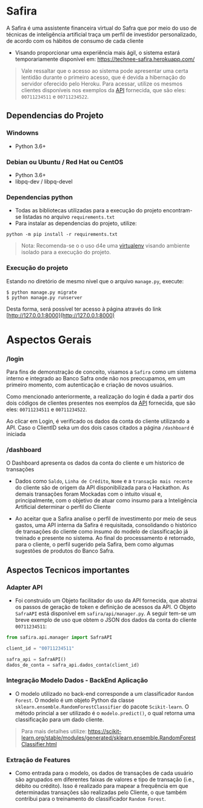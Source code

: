# Safira
A Safira é uma assistente financeira virtual do Safra que por meio do uso de técnicas de inteligência artificial traça um perfil de investidor personalizado, de acordo com os hábitos de consumo de cada cliente

- Visando proporcionar uma experiência mais ágil, o sistema estará temporariamente disponível em: https://technee-safira.herokuapp.com/
> Vale ressaltar que o acesso ao sistema pode apresentar uma certa lentidão durante o primeiro acesso, que é devida a hibernação do servidor oferecido pelo Heroku.
> Para acessar, utilize os mesmos clientes disponíveis nos exemplos da [API](https://github.com/banco-safra/technee) fornecida, que são eles: `00711234511` e `00711234522`. 

## Dependencias do Projeto
### Windowns
- Python 3.6+

### Debian ou Ubuntu /  Red Hat ou CentOS
- Python 3.6+
- libpq-dev / libpq-devel


### Dependencias python
- Todas as bibliotecas utilizadas para a execução do projeto encontram-se listadas no arquivo `requirements.txt`
- Para instalar as dependencias do projeto, utilize:
```shell
python -m pip install -r requirements.txt
```
> Nota: Recomenda-se o o uso d4e uma [virtualenv](https://virtualenv.pypa.io/en/latest/) visando ambiente isolado para a execução do projeto. 

### Execução do projeto

Estando no diretório de mesmo nivel que o arquivo `manage.py`, execute:

```shell
$ python manage.py migrate
$ python manage.py runserver
```

Desta forma, será possível ter acesso à página através do link [http://127.0.0.1:8000](http://127.0.0.1:8000)


# Aspectos Gerais

### /login

Para fins de demonstração de conceito, visamos a `Safira` como um sistema interno e integrado ao Banco Safra onde não nos preocupamos, em um primeiro momento, com autenticação e criação de novos usuários.

Como mencionado anteriormente, a realização do login é dada a partir dos dois códigos de clientes presentes nos exemplos da [API](https://github.com/banco-safra/technee) fornecida, que são eles: `00711234511` e `00711234522`. 

Ao clicar em Login, é verificado os dados da conta do cliente utilizando a API. Caso o ClientID seka um dos dois casos citados a página `/dashboard` é iniciada


### /dashboard

O Dashboard apresenta os dados da conta do cliente e um historico de transações 

- Dados como `Saldo`, `Linha de Crédito`, `Nome` e a `transação mais recente` do cliente são de origem da API disponibilizada para o Hackathon. As demais transações foram Mockadas com o intuito visual e, principalmente, com o objetivo de atuar como insumo para a Inteligência Artificial determinar o perfil do Cliente

- Ao aceitar que a Safira analise o perfil de investimento por meio de seus gastos, uma API interna da Safira é requisitada, consolidando o histórico de transações do cliente como insumo do modelo de classificação já treinado e presente no sistema. Ao final do processamento é retornado, para o cliente, o perfil sugerido pela Safira, bem como algumas sugestões de produtos do Banco Safra.


## Aspectos Tecnicos importantes

### Adapter API
- Foi construido um Objeto facilitador do uso da API fornecida, que abstrai os passos de geração de token e definição de acessos da API. O Objeto `SafraAPI` está disponível em `safira/api/manager.py`. A seguir tem-se um breve exemplo de uso que obtem o JSON dos dados da conta do cliente `00711234511`:

```python
from safira.api.manager import SafraAPI

client_id = "00711234511"

safra_api = SafraAPI()
dados_de_conta = safra_api.dados_conta(client_id)
```

### Integração Modelo Dados - BackEnd Aplicação
- O modelo utilizado no back-end corresponde a um classificador `Random Forest`. O modelo é um objeto Python da classe `sklearn.ensemble.RandomForestClassifier` do pacote `Scikit-learn`. O método princial a ser utilizado é o `modelo.predict()`, o qual retorna uma classificação para um dado cliente. 
> Para mais detalhes utilize:
> https://scikit-learn.org/stable/modules/generated/sklearn.ensemble.RandomForestClassifier.html

### Extração de Features
- Como entrada para o modelo, os dados de transações de cada usuário são agrupados em diferentes faixas de valores e tipo de transação (i.e., débito ou crédito). Isso é realizado para mapear a frequência em que determinadas transações são realizadas pelo Cliente, o que também contribui para o treinamento do classificador `Random Forest`.


